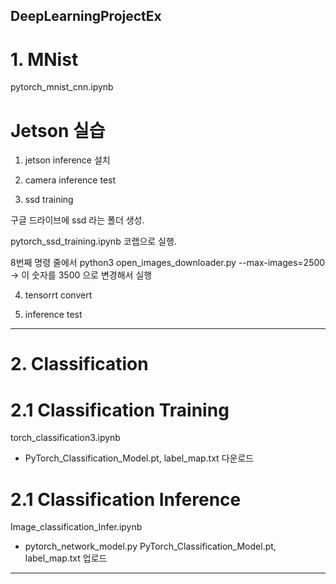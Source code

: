 ## DeepLearningProjectEx

# 1. MNist

pytorch_mnist_cnn.ipynb

# Jetson 실습

1) jetson inference 설치

2) camera inference test

3) ssd training 

구글 드라이브에 ssd 라는 폴더 생성.

pytorch_ssd_training.ipynb 코랩으로 실행.

8번째 명령 줄에서 python3 open_images_downloader.py --max-images=2500 -> 이 숫자를 3500 으로 변경해서 실행

4) tensorrt convert

5) inference test




------------------------------------------
# 2. Classification

# 2.1 Classification Training 

torch_classification3.ipynb

- PyTorch_Classification_Model.pt, label_map.txt 다운로드

# 2.1 Classification Inference 

Image_classification_Infer.ipynb

- pytorch_network_model.py PyTorch_Classification_Model.pt, label_map.txt 업로드


--------------------------------------------------------------






